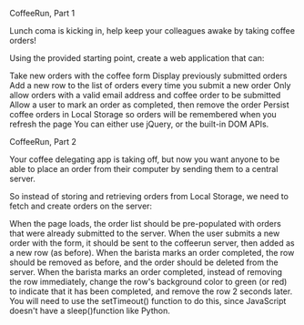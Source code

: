 CoffeeRun, Part 1

Lunch coma is kicking in, help keep your colleagues awake by taking coffee orders!

Using the provided starting point, create a web application that can:

Take new orders with the coffee form
Display previously submitted orders
Add a new row to the list of orders every time you submit a new order
Only allow orders with a valid email address and coffee order to be submitted
Allow a user to mark an order as completed, then remove the order
Persist coffee orders in Local Storage so orders will be remembered when you refresh the page
You can either use jQuery, or the built-in DOM APIs.

CoffeeRun, Part 2

Your coffee delegating app is taking off, but now you want anyone to be able to place an order from their computer by sending them to a central server.

So instead of storing and retrieving orders from Local Storage, we need to fetch and create orders on the server:

When the page loads, the order list should be pre-populated with orders that were already submitted to the server.
When the user submits a new order with the form, it should be sent to the coffeerun server, then added as a new row (as before).
When the barista marks an order completed, the row should be removed as before, and the order should be deleted from the server.
When the barista marks an order completed, instead of removing the row immediately, change the row's background color to green (or red) to indicate that it has been completed, and remove the row 2 seconds later. You will need to use the setTimeout() function to do this, since JavaScript doesn't have a sleep()function like Python.